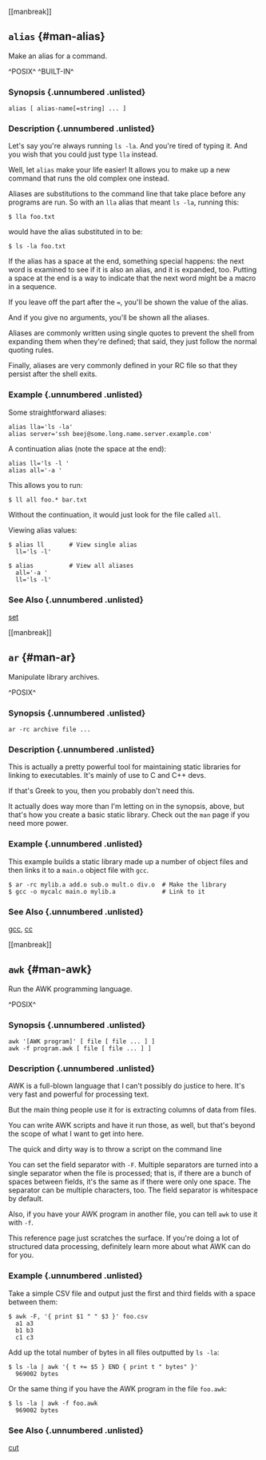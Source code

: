 [[manbreak]]
## `alias` {#man-alias}

Make an alias for a command.

^POSIX^ 
^BUILT-IN^

### Synopsis {.unnumbered .unlisted}

``` {.default}
alias [ alias-name[=string] ... ]
```

### Description {.unnumbered .unlisted}

Let's say you're always running `ls -la`. And you're tired of typing it.
And you wish that you could just type `lla` instead.

Well, let `alias` make your life easier! It allows you to make up a new
command that runs the old complex one instead.

Aliases are substitutions to the command line that take place before any
programs are run. So with an `lla` alias that meant `ls -la`, running
this:

``` {.default}
$ lla foo.txt
```

would have the alias substituted in to be:

``` {.default}
$ ls -la foo.txt
```

If the alias has a space at the end, something special happens: the next
word is examined to see if it is also an alias, and it is expanded, too.
Putting a space at the end is a way to indicate that the next word might
be a macro in a sequence.

If you leave off the part after the `=`, you'll be shown the value of
the alias.

And if you give no arguments, you'll be shown all the aliases.

Aliases are commonly written using single quotes to prevent the shell
from expanding them when they're defined; that said, they just follow
the normal quoting rules.

Finally, aliases are very commonly defined in your RC file so that they
persist after the shell exits.

### Example {.unnumbered .unlisted}

Some straightforward aliases:

``` {.default}
alias lla='ls -la'
alias server='ssh beej@some.long.name.server.example.com'
```

A continuation alias (note the space at the end):

``` {.default}
alias ll='ls -l '
alias all='-a '
```

This allows you to run:

``` {.default}
$ ll all foo.* bar.txt
```

Without the continuation, it would just look for the file called `all`.

Viewing alias values:

``` {.default}
$ alias ll       # View single alias
  ll='ls -l'

$ alias          # View all aliases
  all='-a '
  ll='ls -l'
```

### See Also {.unnumbered .unlisted}

[set](#man-set)

<!-- ================================================================ -->

[[manbreak]]
## `ar` {#man-ar}

Manipulate library archives.

^POSIX^ 

### Synopsis {.unnumbered .unlisted}

``` {.default}
ar -rc archive file ...
```

### Description {.unnumbered .unlisted}

This is actually a pretty powerful tool for maintaining static libraries
for linking to executables. It's mainly of use to C and C++ devs.

If that's Greek to you, then you probably don't need this.

It actually does way more than I'm letting on in the synopsis, above,
but that's how you create a basic static library. Check out the `man`
page if you need more power.

### Example {.unnumbered .unlisted}

This example builds a static library made up a number of object files
and then links it to a `main.o` object file with `gcc`.

``` {.default}
$ ar -rc mylib.a add.o sub.o mult.o div.o  # Make the library
$ gcc -o mycalc main.o mylib.a             # Link to it
```

### See Also {.unnumbered .unlisted}

[gcc](#man-gcc),
[cc](#man-cc)

<!-- ================================================================ -->

[[manbreak]]
## `awk` {#man-awk}

Run the AWK programming language.

^POSIX^ 

### Synopsis {.unnumbered .unlisted}

``` {.default}
awk '[AWK program]' [ file [ file ... ] ]
awk -f program.awk [ file [ file ... ] ]
```

### Description {.unnumbered .unlisted}

AWK is a full-blown language that I can't possibly do justice to here.
It's very fast and powerful for processing text.

But the main thing people use it for is extracting columns of data from
files.

You can write AWK scripts and have it run those, as well, but that's
beyond the scope of what I want to get into here.

The quick and dirty way is to throw a script on the command line

You can set the field separator with `-F`. Multiple separators are
turned into a single separator when the file is processed; that is, if
there are a bunch of spaces between fields, it's the same as if there
were only one space. The separator can be multiple characters, too. The
field separator is whitespace by default.

Also, if you have your AWK program in another file, you can tell `awk`
to use it with `-f`.

This reference page just scratches the surface. If you're doing a lot of
structured data processing, definitely learn more about what AWK can do
for you.

### Example {.unnumbered .unlisted}

Take a simple CSV file and output just the first and third fields with a
space between them:

``` {.default}
$ awk -F, '{ print $1 " " $3 }' foo.csv
  a1 a3
  b1 b3
  c1 c3
```

Add up the total number of bytes in all files outputted by `ls -la`:

``` {.default}
$ ls -la | awk '{ t += $5 } END { print t " bytes" }'
  969002 bytes
```

Or the same thing if you have the AWK program in the file `foo.awk`:

``` {.default}
$ ls -la | awk -f foo.awk
  969002 bytes
```

### See Also {.unnumbered .unlisted}

[cut](#man-cut)

<!-- ================================================================ -->

<!--

[[manbreak]]
## `x` {#man-x}

One line description.

^POSIX^ 
^BUILT-IN^
^SCRIPT^

### Synopsis {.unnumbered .unlisted}

``` {.default}
```

### Description {.unnumbered .unlisted}

### Example {.unnumbered .unlisted}

``` {.default}
```

### See Also {.unnumbered .unlisted}

[x](#man-x)

-->
